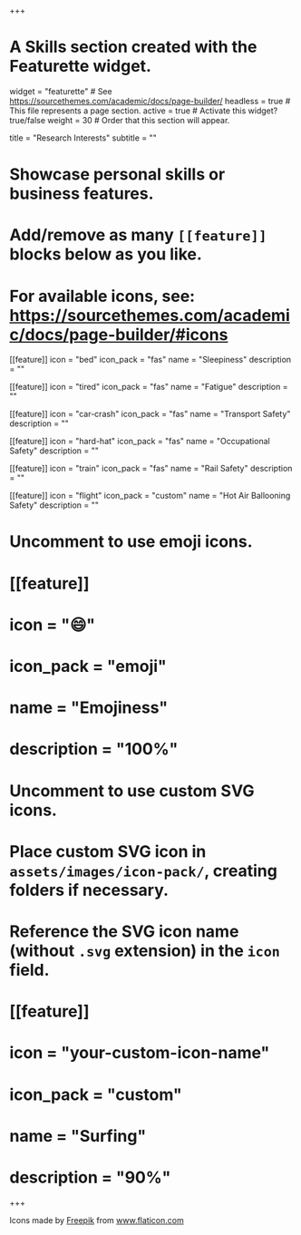 +++
# A Skills section created with the Featurette widget.
widget = "featurette"  # See https://sourcethemes.com/academic/docs/page-builder/
headless = true  # This file represents a page section.
active = true  # Activate this widget? true/false
weight = 30  # Order that this section will appear.

title = "Research Interests"
subtitle = ""

# Showcase personal skills or business features.
# 
# Add/remove as many `[[feature]]` blocks below as you like.
# 
# For available icons, see: https://sourcethemes.com/academic/docs/page-builder/#icons

[[feature]]
  icon = "bed"
  icon_pack = "fas"
  name = "Sleepiness"
  description = ""
  
[[feature]]
  icon = "tired"
  icon_pack = "fas"
  name = "Fatigue"
  description = ""
  
[[feature]]
  icon = "car-crash"
  icon_pack = "fas"
  name = "Transport Safety"
  description = ""  

[[feature]]
  icon = "hard-hat"
  icon_pack = "fas"
  name = "Occupational Safety"
  description = "" 

[[feature]]
  icon = "train"
  icon_pack = "fas"
  name = "Rail Safety"
  description = ""

[[feature]]
  icon = "flight"
  icon_pack = "custom"
  name = "Hot Air Ballooning Safety"
  description = ""  

# Uncomment to use emoji icons.
# [[feature]]
#  icon = ":smile:"
#  icon_pack = "emoji"
#  name = "Emojiness"
#  description = "100%"  

# Uncomment to use custom SVG icons.
# Place custom SVG icon in `assets/images/icon-pack/`, creating folders if necessary.
# Reference the SVG icon name (without `.svg` extension) in the `icon` field.
# [[feature]]
#  icon = "your-custom-icon-name"
#  icon_pack = "custom"
#  name = "Surfing"
#  description = "90%"
+++

Icons made by <a href="https://www.flaticon.com/authors/freepik" title="Freepik">Freepik</a> from <a href="https://www.flaticon.com/" title="Flaticon"> www.flaticon.com</a>